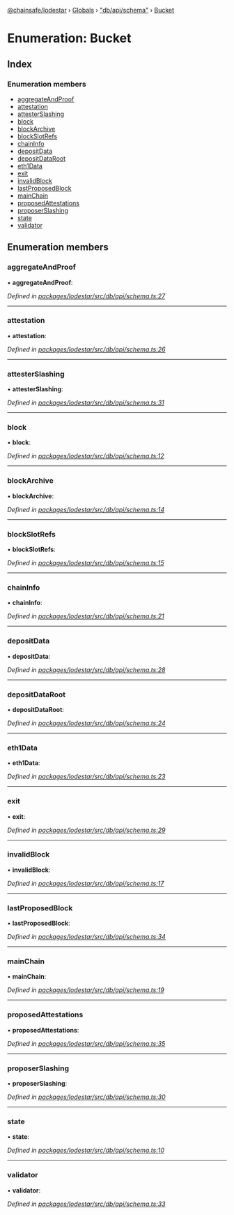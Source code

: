 [@chainsafe/lodestar](../README.md) › [Globals](../globals.md) › ["db/api/schema"](../modules/_db_api_schema_.md) › [Bucket](_db_api_schema_.bucket.md)

# Enumeration: Bucket

## Index

### Enumeration members

* [aggregateAndProof](_db_api_schema_.bucket.md#aggregateandproof)
* [attestation](_db_api_schema_.bucket.md#attestation)
* [attesterSlashing](_db_api_schema_.bucket.md#attesterslashing)
* [block](_db_api_schema_.bucket.md#block)
* [blockArchive](_db_api_schema_.bucket.md#blockarchive)
* [blockSlotRefs](_db_api_schema_.bucket.md#blockslotrefs)
* [chainInfo](_db_api_schema_.bucket.md#chaininfo)
* [depositData](_db_api_schema_.bucket.md#depositdata)
* [depositDataRoot](_db_api_schema_.bucket.md#depositdataroot)
* [eth1Data](_db_api_schema_.bucket.md#eth1data)
* [exit](_db_api_schema_.bucket.md#exit)
* [invalidBlock](_db_api_schema_.bucket.md#invalidblock)
* [lastProposedBlock](_db_api_schema_.bucket.md#lastproposedblock)
* [mainChain](_db_api_schema_.bucket.md#mainchain)
* [proposedAttestations](_db_api_schema_.bucket.md#proposedattestations)
* [proposerSlashing](_db_api_schema_.bucket.md#proposerslashing)
* [state](_db_api_schema_.bucket.md#state)
* [validator](_db_api_schema_.bucket.md#validator)

## Enumeration members

###  aggregateAndProof

• **aggregateAndProof**:

*Defined in [packages/lodestar/src/db/api/schema.ts:27](https://github.com/ChainSafe/lodestar/blob/905cc824b/packages/lodestar/src/db/api/schema.ts#L27)*

___

###  attestation

• **attestation**:

*Defined in [packages/lodestar/src/db/api/schema.ts:26](https://github.com/ChainSafe/lodestar/blob/905cc824b/packages/lodestar/src/db/api/schema.ts#L26)*

___

###  attesterSlashing

• **attesterSlashing**:

*Defined in [packages/lodestar/src/db/api/schema.ts:31](https://github.com/ChainSafe/lodestar/blob/905cc824b/packages/lodestar/src/db/api/schema.ts#L31)*

___

###  block

• **block**:

*Defined in [packages/lodestar/src/db/api/schema.ts:12](https://github.com/ChainSafe/lodestar/blob/905cc824b/packages/lodestar/src/db/api/schema.ts#L12)*

___

###  blockArchive

• **blockArchive**:

*Defined in [packages/lodestar/src/db/api/schema.ts:14](https://github.com/ChainSafe/lodestar/blob/905cc824b/packages/lodestar/src/db/api/schema.ts#L14)*

___

###  blockSlotRefs

• **blockSlotRefs**:

*Defined in [packages/lodestar/src/db/api/schema.ts:15](https://github.com/ChainSafe/lodestar/blob/905cc824b/packages/lodestar/src/db/api/schema.ts#L15)*

___

###  chainInfo

• **chainInfo**:

*Defined in [packages/lodestar/src/db/api/schema.ts:21](https://github.com/ChainSafe/lodestar/blob/905cc824b/packages/lodestar/src/db/api/schema.ts#L21)*

___

###  depositData

• **depositData**:

*Defined in [packages/lodestar/src/db/api/schema.ts:28](https://github.com/ChainSafe/lodestar/blob/905cc824b/packages/lodestar/src/db/api/schema.ts#L28)*

___

###  depositDataRoot

• **depositDataRoot**:

*Defined in [packages/lodestar/src/db/api/schema.ts:24](https://github.com/ChainSafe/lodestar/blob/905cc824b/packages/lodestar/src/db/api/schema.ts#L24)*

___

###  eth1Data

• **eth1Data**:

*Defined in [packages/lodestar/src/db/api/schema.ts:23](https://github.com/ChainSafe/lodestar/blob/905cc824b/packages/lodestar/src/db/api/schema.ts#L23)*

___

###  exit

• **exit**:

*Defined in [packages/lodestar/src/db/api/schema.ts:29](https://github.com/ChainSafe/lodestar/blob/905cc824b/packages/lodestar/src/db/api/schema.ts#L29)*

___

###  invalidBlock

• **invalidBlock**:

*Defined in [packages/lodestar/src/db/api/schema.ts:17](https://github.com/ChainSafe/lodestar/blob/905cc824b/packages/lodestar/src/db/api/schema.ts#L17)*

___

###  lastProposedBlock

• **lastProposedBlock**:

*Defined in [packages/lodestar/src/db/api/schema.ts:34](https://github.com/ChainSafe/lodestar/blob/905cc824b/packages/lodestar/src/db/api/schema.ts#L34)*

___

###  mainChain

• **mainChain**:

*Defined in [packages/lodestar/src/db/api/schema.ts:19](https://github.com/ChainSafe/lodestar/blob/905cc824b/packages/lodestar/src/db/api/schema.ts#L19)*

___

###  proposedAttestations

• **proposedAttestations**:

*Defined in [packages/lodestar/src/db/api/schema.ts:35](https://github.com/ChainSafe/lodestar/blob/905cc824b/packages/lodestar/src/db/api/schema.ts#L35)*

___

###  proposerSlashing

• **proposerSlashing**:

*Defined in [packages/lodestar/src/db/api/schema.ts:30](https://github.com/ChainSafe/lodestar/blob/905cc824b/packages/lodestar/src/db/api/schema.ts#L30)*

___

###  state

• **state**:

*Defined in [packages/lodestar/src/db/api/schema.ts:10](https://github.com/ChainSafe/lodestar/blob/905cc824b/packages/lodestar/src/db/api/schema.ts#L10)*

___

###  validator

• **validator**:

*Defined in [packages/lodestar/src/db/api/schema.ts:33](https://github.com/ChainSafe/lodestar/blob/905cc824b/packages/lodestar/src/db/api/schema.ts#L33)*
